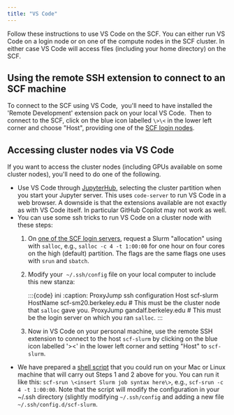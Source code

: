 ```yaml
---
title: "VS Code"
---
```


Follow these instructions to use VS Code on the SCF. You can either run
VS Code on a login node or on one of the compute nodes in the SCF
cluster. In either case VS Code will access files (including your home
directory) on the SCF.

## Using the remote SSH extension to connect to an SCF machine

To connect to the SCF using VS Code,  you'll need to have installed the
'Remote Development' extension pack on your local VS Code.  Then to
connect to the SCF, click on the blue icon labelled `\>\<` in the lower
left corner and choose "Host", providing one of the
[SCF login nodes](../servers/login-servers.md).

## Accessing cluster nodes via VS Code

If you want to access the cluster nodes (including GPUs available on
some cluster nodes), you'll need to do one of the following.

- Use VS Code through [JupyterHub](../access/jupyterhub.md),
  selecting the cluster partition when you start your Jupyter server.
  This uses `code-server` to run VS Code in a web browser. A downside
  is that the extensions available are not exactly as with VS Code
  itself. In particular GitHub Copilot may not work as well.
- You can use some ssh tricks to run VS Code on a cluster node with
  these steps:
  1.  On [one of the SCF login servers](../servers/login-servers.md), request a
      Slurm "allocation" using with `salloc`, e.g., `salloc -c 4 -t 1:00:00`
      for one hour on four cores on the high (default) partition. The flags are
      the same flags one uses with `srun` and `sbatch`.

  1.  Modify your  `~/.ssh/config` file on your local computer to
      include this new stanza:

      :::{code} ini
      :caption: ProxyJump ssh configuration
          Host scf-slurm
            HostName scf-sm20.berkeley.edu # This must be the cluster node that `salloc` gave you.
            ProxyJump gandalf.berkeley.edu # This must be the login server on which you ran `salloc`.
      :::

  1.  Now in VS Code on your personal machine, use the remote SSH
      extension to connect to the host `scf-slurm` by clicking on the
      blue icon labelled '\>\<' in the lower left corner and setting
      "Host" to `scf-slurm`.
- We have prepared a [shell
  script](https://www.stat.berkeley.edu/~paciorek/share/scf-srun) that
  you could run on your Mac or Linux machine that will carry out Steps 1
  and 2 above for you. You can run it like this: `scf-srun \<insert
  Slurm job syntax here\>`, e.g., `scf-srun -c 4 -t 1:00:00`. Note
  that the script will modify the configuration in your ~/.ssh directory
  (slightly modifying `~/.ssh/config` and adding a new file
  `~/.ssh/config.d/scf-slurm`.
